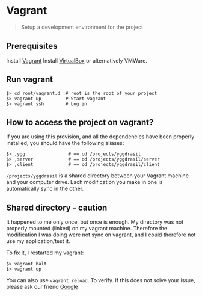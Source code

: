 # Vagrant
> Setup a development environment for the project


## Prerequisites

Install [Vagrant]( https://www.vagrantup.com/ "Vagrant Homepage" )
Install [VirtualBox]( https://www.virtualbox.org/ "VirtualBox homepage" ) or alternatively VMWare.


## Run vagrant

```
$> cd root/vagrant.d  # root is the root of your project
$> vagrant up         # Start vagrant
$> vagrant ssh        # Log in
```

## How to access the project on vagrant?

If you are using this provision, and all the dependencies have been properly installed, you should have the following aliases:
```
$> ,ygg                # == cd /projects/yggdrasil
$> ,server             # == cd /projects/yggdrasil/server
$> ,client             # == cd /projects/yggdrasil/client
```

`/projects/yggdrasil` is a shared directory between your Vagrant machine and your computer drive.
Each modification you make in one is automatically sync in the other.


## Shared directory - caution

It happened to me only once, but once is enough. My directory was not properly mounted (linked) on my vagrant machine.
Therefore the modification I was doing were not sync on vagrant, and I could therefore not use my application/test it.

To fix it, I restarted my vagrant:
```
$> vagrant halt
$> vagrant up
```

You can also use `vagrant reload`. To verify.
If this does not solve your issue, please ask our friend [Google](https://google.com)
